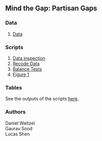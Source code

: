 ## Mind the Gap: Partisan Gaps 


### Data

1. [Data](data/mturk-recoded.csv)

### Scripts

1. [Data inspection](scripts/quant-description.ipynb)
2. [Recode Data](scripts/02_mturk_recode.R)
3. [Balance Tests](scripts/Stata/baltest-24k-rw.do)
4. [Figure 1](scripts/Stata/fig-partisan-gap.do)

### Tables

See the outputs of the scripts [here](tabs/).

### Authors

Daniel Weitzel<br>
Gaurav Sood<br>
Lucas Shen


